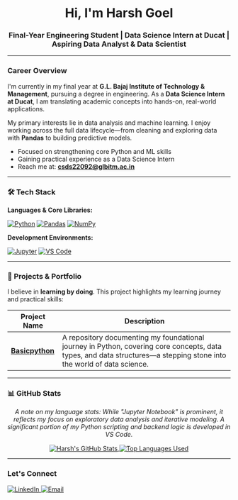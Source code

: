 <div align="center">
<h1>Hi, I'm Harsh Goel</h1>
<h3>Final-Year Engineering Student | Data Science Intern at Ducat | Aspiring Data Analyst & Data Scientist</h3>
</div>

---

### Career Overview

I'm currently in my final year at **G.L. Bajaj Institute of Technology & Management**, pursuing a degree in engineering. As a **Data Science Intern at Ducat**, I am translating academic concepts into hands-on, real-world applications.

My primary interests lie in data analysis and machine learning. I enjoy working across the full data lifecycle—from cleaning and exploring data with **Pandas** to building predictive models.

-   Focused on strengthening core Python and ML skills
-   Gaining practical experience as a Data Science Intern
-   Reach me at: **csds22092@glbitm.ac.in**

---

### 🛠️ Tech Stack

**Languages & Core Libraries:**
<p>
    <a href="https://www.python.org" target="_blank"><img alt="Python" src="https://img.shields.io/badge/Python-3776AB?style=for-the-badge&logo=python&logoColor=white"></a>
    <a href="https://pandas.pydata.org/" target="_blank"><img alt="Pandas" src="https://img.shields.io/badge/Pandas-150458?style=for-the-badge&logo=pandas&logoColor=white"></a>
    <a href="https://numpy.org/" target="_blank"><img alt="NumPy" src="https://img.shields.io/badge/NumPy-013243?style=for-the-badge&logo=numpy&logoColor=white"></a>
</p>

**Development Environments:**
<p>
    <a href="https://jupyter.org/" target="_blank"><img alt="Jupyter" src="https://img.shields.io/badge/Jupyter-F37626?style=for-the-badge&logo=Jupyter&logoColor=white"></a>
    <a href="https://code.visualstudio.com/" target="_blank"><img alt="VS Code" src="https://img.shields.io/badge/VS%20Code-007ACC?style=for-the-badge&logo=visualstudiocode&logoColor=white"></a>
</p>

---

### 💼 Projects & Portfolio

I believe in **learning by doing**. This project highlights my learning journey and practical skills:

| Project Name                                                 | Description                                                                                                                                                             |
| ------------------------------------------------------------ | ----------------------------------------------------------------------------------------------------------------------------------------------------------------------- |
|  [**Basicpython**](https://github.com/harshu0612/Basicpython) | A repository documenting my foundational journey in Python, covering core concepts, data types, and data structures—a stepping stone into the world of data science. |

---

### 📊 GitHub Stats

<p align="center">
  <i>A note on my language stats: While "Jupyter Notebook" is prominent, it reflects my focus on exploratory data analysis and iterative modeling. A significant portion of my Python scripting and backend logic is developed in VS Code.</i>
</p>
<p align="center">
  <a href="https://github.com/harshu0612">
    <img align="center" src="https://github-readme-stats.vercel.app/api?username=harshu0612&show_icons=true&theme=transparent&hide_border=true&include_all_commits=true&count_private=true" alt="Harsh's GitHub Stats" />
  </a>
  <a href="https://github.com/harshu0612">
    <img align="center" src="https://github-readme-stats.vercel.app/api/top-langs/?username=harshu0612&layout=compact&theme=transparent&hide_border=true&langs_count=8" alt="Top Languages Used" />
  </a>
</p>

---

###  Let's Connect

<p align="left">
  <a href="https://linkedin.com/in/harsh-goel" target="_blank">
    <img src="https://img.shields.io/badge/LinkedIn-0077B5?style=for-the-badge&logo=linkedin&logoColor=white" alt="LinkedIn" />
  </a>
  <a href="mailto:csds22092@glbitm.ac.in">
    <img src="https://img.shields.io/badge/Email-D14836?style=for-the-badge&logo=gmail&logoColor=white" alt="Email" />
  </a>
</p>

